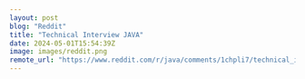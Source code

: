 ```yaml
---
layout: post
blog: "Reddit"
title: "Technical Interview JAVA"
date: 2024-05-01T15:54:39Z
image: images/reddit.png
remote_url: "https://www.reddit.com/r/java/comments/1chpli7/technical_interview_java/"
---
```

